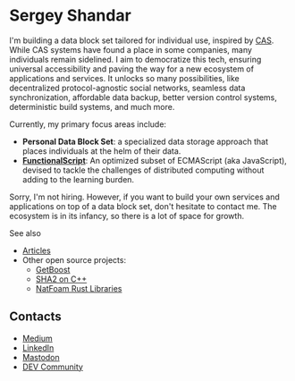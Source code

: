 # Sergey Shandar

I'm building a data block set tailored for individual use, inspired by [CAS](https://en.wikipedia.org/wiki/Content-addressable_storage). While CAS systems have found a place in some companies, many individuals remain sidelined. I aim to democratize this tech, ensuring universal accessibility and paving the way for a new ecosystem of applications and services. It unlocks so many possibilities, like decentralized protocol-agnostic social networks, seamless data synchronization, affordable data backup, better version control systems, deterministic build systems, and much more.

Currently, my primary focus areas include:

- **Personal Data Block Set**: a specialized data storage approach that places individuals at the helm of their data.
- **[FunctionalScript](https://github.com/functionalscript/functionalscript)**: An optimized subset of ECMAScript (aka JavaScript), devised to tackle the challenges of distributed computing without adding to the learning burden.

Sorry, I'm not hiring. However, if you want to build your own services and applications on top of a data block set, don't hesitate to contact me. The ecosystem is in its infancy, so there is a lot of space for growth. 

See also

- [Articles](./articles)
- Other open source projects:
  - [GetBoost](https://github.com/sergey-shandar/getboost)
  - [SHA2 on C++](https://github.com/sergey-shandar/sha2)
  - [NatFoam Rust Libraries](https://github.com/natfoam/lib)

## Contacts

- [Medium](https://medium.com/@sergeyshandar)
- [LinkedIn](https://www.linkedin.com/in/sergeyshandar/)
- [Mastodon](https://techhub.social/@functionalscript)
- [DEV Community](https://dev.to/sergeyshandar)
